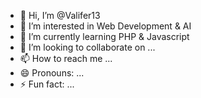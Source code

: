 - 👋 Hi, I’m @Valifer13
- 👀 I’m interested in Web Development & AI
- 🌱 I’m currently learning PHP & Javascript
- 💞️ I’m looking to collaborate on ...
- 📫 How to reach me ...
- 😄 Pronouns: ...
- ⚡ Fun fact: ...

<!---
Valifer13/Valifer13 is a ✨ special ✨ repository because its `README.md` (this file) appears on your GitHub profile.
You can click the Preview link to take a look at your changes.
--->
